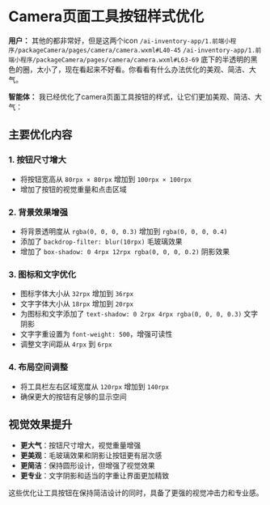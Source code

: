 # Camera页面工具按钮样式优化

**用户：**
其他的都非常好，但是这两个icon `/ai-inventory-app/1.前端小程序/packageCamera/pages/camera/camera.wxml#L40-45` `/ai-inventory-app/1.前端小程序/packageCamera/pages/camera/camera.wxml#L63-69` 底下的半透明的黑色的圈，太小了，现在看起来不好看。你看看有什么办法优化的美观、简洁、大气。

**智能体：**
我已经优化了camera页面工具按钮的样式，让它们更加美观、简洁、大气：

## 主要优化内容

### 1. 按钮尺寸增大
- 将按钮宽高从 `80rpx × 80rpx` 增加到 `100rpx × 100rpx`
- 增加了按钮的视觉重量和点击区域

### 2. 背景效果增强
- 将背景透明度从 `rgba(0, 0, 0, 0.3)` 增加到 `rgba(0, 0, 0, 0.4)`
- 添加了 `backdrop-filter: blur(10rpx)` 毛玻璃效果
- 增加了 `box-shadow: 0 4rpx 12rpx rgba(0, 0, 0, 0.2)` 阴影效果

### 3. 图标和文字优化
- 图标字体大小从 `32rpx` 增加到 `36rpx`
- 文字字体大小从 `18rpx` 增加到 `20rpx`
- 为图标和文字添加了 `text-shadow: 0 2rpx 4rpx rgba(0, 0, 0, 0.3)` 文字阴影
- 文字字重设置为 `font-weight: 500`，增强可读性
- 调整文字间距从 `4rpx` 到 `6rpx`

### 4. 布局空间调整
- 将工具栏左右区域宽度从 `120rpx` 增加到 `140rpx`
- 确保更大的按钮有足够的显示空间

## 视觉效果提升
- **更大气**：按钮尺寸增大，视觉重量增强
- **更美观**：毛玻璃效果和阴影让按钮更有层次感
- **更简洁**：保持圆形设计，但增强了视觉效果
- **更专业**：文字阴影和适当的字重让界面更加精致

这些优化让工具按钮在保持简洁设计的同时，具备了更强的视觉冲击力和专业感。